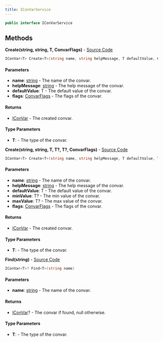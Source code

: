 ```yaml
---
title: IConVarService
---
```


```csharp
public interface IConVarService
```

## Methods

**Create<T>(string, string, T, ConvarFlags)** - [Source Code](https://github.com/swiftly-solution/swiftlys2/blob/main/managed/src/SwiftlyS2.Shared/Modules/Convars/IConVarService.cs#L23)

```csharp
IConVar<T> Create<T>(string name, string helpMessage, T defaultValue, ConvarFlags flags = ConvarFlags.NONE)
```

#### Parameters

- **name**: [string](https://learn.microsoft.com/dotnet/api/system.string) - The name of the convar.
- **helpMessage**: [string](https://learn.microsoft.com/dotnet/api/system.string) - The help message of the convar.
- **defaultValue**: T - The default value of the convar.
- **flags**: [ConvarFlags](/docs/api/shared/convars/convarflags) - The flags of the convar.

#### Returns

- [IConVar](/docs/api/shared/convars/iconvar-1)<T> - The created convar.

#### Type Parameters

- **T**:  - The type of the convar.

**Create<T>(string, string, T, T?, T?, ConvarFlags)** - [Source Code](https://github.com/swiftly-solution/swiftlys2/blob/main/managed/src/SwiftlyS2.Shared/Modules/Convars/IConVarService.cs#L36)

```csharp
IConVar<T> Create<T>(string name, string helpMessage, T defaultValue, T? minValue = null, T? maxValue = null, ConvarFlags flags = ConvarFlags.NONE) where T : unmanaged
```

#### Parameters

- **name**: [string](https://learn.microsoft.com/dotnet/api/system.string) - The name of the convar.
- **helpMessage**: [string](https://learn.microsoft.com/dotnet/api/system.string) - The help message of the convar.
- **defaultValue**: T - The default value of the convar.
- **minValue**: T? - The min value of the convar.
- **maxValue**: T? - The max value of the convar.
- **flags**: [ConvarFlags](/docs/api/shared/convars/convarflags) - The flags of the convar.

#### Returns

- [IConVar](/docs/api/shared/convars/iconvar-1)<T> - The created convar.

#### Type Parameters

- **T**:  - The type of the convar.

**Find<T>(string)** - [Source Code](https://github.com/swiftly-solution/swiftlys2/blob/main/managed/src/SwiftlyS2.Shared/Modules/Convars/IConVarService.cs#L11)

```csharp
IConVar<T>? Find<T>(string name)
```

#### Parameters

- **name**: [string](https://learn.microsoft.com/dotnet/api/system.string) - The name of the convar.

#### Returns

- [IConVar](/docs/api/shared/convars/iconvar-1)<T>? - The convar if found, null otherwise.

#### Type Parameters

- **T**:  - The type of the convar.

